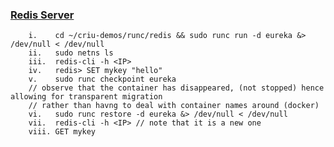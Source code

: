 ### [Redis Server](https://github.com/BU-NU-CLOUD-F19/Interoperable_Container_Runtime/wiki/Configuring-network-with-runc:-redis-container)

```
    i. 	  cd ~/criu-demos/runc/redis && sudo runc run -d eureka &> /dev/null < /dev/null
    ii.   sudo netns ls
    iii.  redis-cli -h <IP>
    iv.   redis> SET mykey "hello"
    v.    sudo runc checkpoint eureka
    // observe that the container has disappeared, (not stopped) hence allowing for transparent migration
    // rather than havng to deal with container names around (docker)
    vi.   sudo runc restore -d eureka &> /dev/null < /dev/null
    vii.  redis-cli -h <IP> // note that it is a new one
    viii. GET mykey
```

